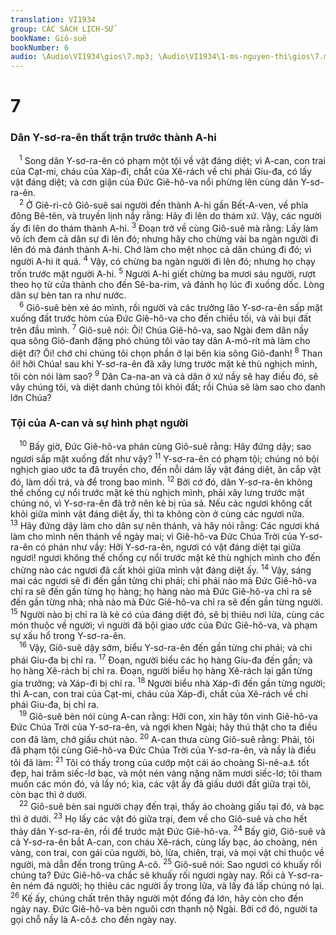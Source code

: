 ```yaml
---
translation: VI1934
group: CÁC SÁCH LỊCH-SỬ
bookName: Giô-suê 
bookNumber: 6
audio: \Audio\VI1934\gios\7.mp3; \Audio\VI1934\1-ms-nguyen-thi\gios\7.mp3
---
```


<div class="title"><h1>7</h1><h3>Dân Y-sơ-ra-ên thất trận trước thành A-hi</h3></div>
<span class="verse gios_7_1"> <sup>1</sup> Song dân Y-sơ-ra-ên có phạm một tội về vật đáng diệt; vì A-can, con trai của Cạt-mi, cháu của Xáp-đi, chắt của Xê-rách về chi phái Giu-đa, có lấy vật đáng diệt; và cơn giận của Đức Giê-hô-va nổi phừng lên cùng dân Y-sơ-ra-ên. <br/></span>
<span class="verse gios_7_2"> <sup>2</sup> Ở Giê-ri-cô Giô-suê sai người đến thành A-hi gần Bết-A-ven, về phía đông Bê-tên, và truyền lịnh nầy rằng: Hãy đi lên do thám xứ. Vậy, các người ấy đi lên do thám thành A-hi. </span>
<span class="verse gios_7_3"><sup>3</sup> Đoạn trở về cùng Giô-suê mà rằng: Lấy làm vô ích đem cả dân sự đi lên đó; nhưng hãy cho chừng vài ba ngàn người đi lên đó mà đánh thành A-hi. Chớ làm cho mệt nhọc cả dân chúng đi đó; vì người A-hi ít quá. </span>
<span class="verse gios_7_4"><sup>4</sup> Vậy, có chừng ba ngàn người đi lên đó; nhưng họ chạy trốn trước mặt người A-hi. </span>
<span class="verse gios_7_5"><sup>5</sup> Người A-hi giết chừng ba mươi sáu người, rượt theo họ từ cửa thành cho đến Sê-ba-rim, và đánh họ lúc đi xuống dốc. Lòng dân sự bèn tan ra như nước. <br/></span>
<span class="verse gios_7_6"> <sup>6</sup> Giô-suê bèn xé áo mình, rồi người và các trưởng lão Y-sơ-ra-ên sấp mặt xuống đất trước hòm của Đức Giê-hô-va cho đến chiều tối, và vải bụi đất trên đầu mình. </span>
<span class="verse gios_7_7"><sup>7</sup> Giô-suê nói: Ôi! Chúa Giê-hô-va, sao Ngài đem dân nầy qua sông Giô-đanh đặng phó chúng tôi vào tay dân A-mô-rít mà làm cho diệt đi? Ôi! chớ chi chúng tôi chọn phần ở lại bên kia sông Giô-đanh! </span>
<span class="verse gios_7_8"><sup>8</sup> Than ôi! hỡi Chúa! sau khi Y-sơ-ra-ên đã xây lưng trước mặt kẻ thù nghịch mình, tôi còn nói làm sao? </span>
<span class="verse gios_7_9"><sup>9</sup> Dân Ca-na-an và cả dân ở xứ nầy sẽ hay điều đó, sẽ vây chúng tôi, và diệt danh chúng tôi khỏi đất; rồi Chúa sẽ làm sao cho danh lớn Chúa? <br/></span>
<div class="title"><h3>Tội của A-can và sự hình phạt người</h3></div>
<span class="verse gios_7_10"> <sup>10</sup> Bấy giờ, Đức Giê-hô-va phán cùng Giô-suê rằng: Hãy đứng dậy; sao ngươi sấp mặt xuống đất như vậy? </span>
<span class="verse gios_7_11"><sup>11</sup> Y-sơ-ra-ên có phạm tội; chúng nó bội nghịch giao ước ta đã truyền cho, đến nỗi dám lấy vật đáng diệt, ăn cắp vật đó, làm dối trá, và để trong bao mình. </span>
<span class="verse gios_7_12"><sup>12</sup> Bởi cớ đó, dân Y-sơ-ra-ên không thế chống cự nổi trước mặt kẻ thù nghịch mình, phải xây lưng trước mặt chúng nó, vì Y-sơ-ra-ên đã trở nên kẻ bị rủa sả. Nếu các ngươi không cất khỏi giữa mình vật đáng diệt ấy, thì ta không còn ở cùng các ngươi nữa. </span>
<span class="verse gios_7_13"><sup>13</sup> Hãy đứng dậy làm cho dân sự nên thánh, và hãy nói rằng: Các ngươi khá làm cho mình nên thánh về ngày mai; vì Giê-hô-va Đức Chúa Trời của Y-sơ-ra-ên có phán như vầy: Hỡi Y-sơ-ra-ên, ngươi có vật đáng diệt tại giữa ngươi! ngươi không thế chống cự nổi trước mặt kẻ thù nghịch mình cho đến chừng nào các ngươi đã cất khỏi giữa mình vật đáng diệt ấy. </span>
<span class="verse gios_7_14"><sup>14</sup> Vậy, sáng mai các ngươi sẽ đi đến gần từng chi phái; chi phái nào mà Đức Giê-hô-va chỉ ra sẽ đến gần từng họ hàng; họ hàng nào mà Đức Giê-hô-va chỉ ra sẽ đến gần từng nhà; nhà nào mà Đức Giê-hô-va chỉ ra sẽ đến gần từng người. </span>
<span class="verse gios_7_15"><sup>15</sup> Người nào bị chỉ ra là kẻ có của đáng diệt đó, sẽ bị thiêu nơi lửa, cùng các món thuộc về người; vì người đã bội giao ước của Đức Giê-hô-va, và phạm sự xấu hổ trong Y-sơ-ra-ên. <br/></span>
<span class="verse gios_7_16"> <sup>16</sup> Vậy, Giô-suê dậy sớm, biểu Y-sơ-ra-ên đến gần từng chi phái; và chi phái Giu-đa bị chỉ ra. </span>
<span class="verse gios_7_17"><sup>17</sup> Đoạn, người biểu các họ hàng Giu-đa đến gần; và họ hàng Xê-rách bị chỉ ra. Đoạn, người biểu họ hàng Xê-rách lại gần từng gia trưởng; và Xáp-đi bị chỉ ra. </span>
<span class="verse gios_7_18"><sup>18</sup> Người biểu nhà Xáp-đi đến gần từng người; thì A-can, con trai của Cạt-mi, cháu của Xáp-đi, chắt của Xê-rách về chi phái Giu-đa, bị chỉ ra. <br/></span>
<span class="verse gios_7_19"> <sup>19</sup> Giô-suê bèn nói cùng A-can rằng: Hỡi con, xin hãy tôn vinh Giê-hô-va Đức Chúa Trời của Y-sơ-ra-ên, và ngợi khen Ngài; hãy thú thật cho ta điều con đã làm, chớ giấu chút nào. </span>
<span class="verse gios_7_20"><sup>20</sup> A-can thưa cùng Giô-suê rằng: Phải, tôi đã phạm tội cùng Giê-hô-va Đức Chúa Trời của Y-sơ-ra-ên, và nầy là điều tôi đã làm: </span>
<span class="verse gios_7_21"><sup>21</sup> Tôi có thấy trong của cướp một cái áo choàng Si-nê-a<a data-toggle="tooltip" data-placement="bottom" title="Si-nê-a là tên của đồng bằng Ba-by-lôn">⚓</a> tốt đẹp, hai trăm siếc-lơ bạc, và một nén vàng nặng năm mươi siếc-lơ; tôi tham muốn các món đó, và lấy nó; kìa, các vật ấy đã giấu dưới đất giữa trại tôi, còn bạc thì ở dưới. <br/></span>
<span class="verse gios_7_22"> <sup>22</sup> Giô-suê bèn sai người chạy đến trại, thấy áo choàng giấu tại đó, và bạc thì ở dưới. </span>
<span class="verse gios_7_23"><sup>23</sup> Họ lấy các vật đó giữa trại, đem về cho Giô-suê và cho hết thảy dân Y-sơ-ra-ên, rồi để trước mặt Đức Giê-hô-va. </span>
<span class="verse gios_7_24"><sup>24</sup> Bấy giờ, Giô-suê và cả Y-sơ-ra-ên bắt A-can, con cháu Xê-rách, cùng lấy bạc, áo choàng, nén vàng, con trai, con gái của người, bò, lừa, chiên, trại, và mọi vật chi thuộc về người, mà dẫn đến trong trũng A-cô. </span>
<span class="verse gios_7_25"><sup>25</sup> Giô-suê nói: Sao ngươi có khuấy rối chúng ta? Đức Giê-hô-va chắc sẽ khuấy rối ngươi ngày nay. Rồi cả Y-sơ-ra-ên ném đá người; họ thiêu các người ấy trong lửa, và lấy đá lấp chúng nó lại. </span>
<span class="verse gios_7_26"><sup>26</sup> Kế ấy, chúng chất trên thây người một đống đá lớn, hãy còn cho đến ngày nay. Đức Giê-hô-va bèn nguôi cơn thạnh nộ Ngài. Bởi cớ đó, người ta gọi chỗ nầy là A-cô<a data-toggle="tooltip" data-placement="bottom" title="Trũng A-cô nghĩa là trũng khuấy rối">⚓</a> cho đến ngày nay. <br/></span>
